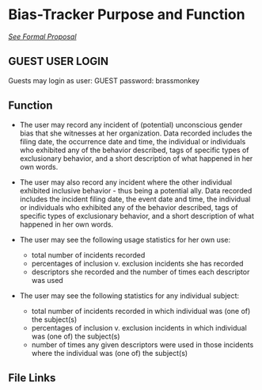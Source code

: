 # Bias-Tracker Purpose and Function

*[See Formal Proposal](Proposal_formal.md)*

## GUEST USER LOGIN

Guests may login as
  user: GUEST
  password: brassmonkey


## Function

* The user may record any incident of (potential) unconscious gender bias that she witnesses at her organization.  Data recorded includes the filing date, the occurrence date and time, the individual or individuals who exhibited any of the behavior described, tags of specific types of exclusionary behavior, and a short description of what happened in her own words.

* The user may also record any incident where the other individual exhibited inclusive behavior - thus being a potential ally.  Data recorded includes the incident filing date, the event date and time, the individual or individuals who exhibited any of the behavior described, tags of specific types of exclusionary behavior, and a short description of what happened in her own words.

* The user may see the following usage statistics for her own use:
  * total number of incidents recorded
  * percentages of inclusion v. exclusion incidents she has recorded
  * descriptors she recorded and the number of times each descriptor was used

* The user may see the following statistics for any individual subject:
  * total number of incidents recorded in which individual was (one of) the subject(s)
  * percentages of inclusion v. exclusion incidents in which individual was (one of) the subject(s)
  * number of times any given descriptors were used in those incidents where the individual was (one of) the subject(s)


## File Links
